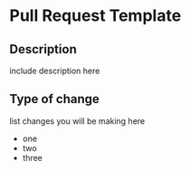 # Pull Request Template

## Description

include description here

## Type of change

 list changes you will be making here
 
- one 
- two
- three
